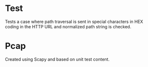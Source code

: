 Test
====

Tests a case where path traversal is sent in special characters in HEX coding in
the HTTP URL and normalized path string is checked.

Pcap
====

Created using Scapy and based on unit test content.
